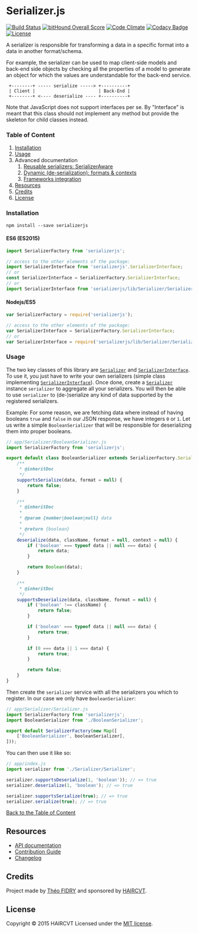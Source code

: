 # Serializer.js

[![Build Status](https://travis-ci.org/haircvt/serializerjs.svg?branch=master)](https://travis-ci.org/haircvt/serializerjs)
[![bitHound Overall Score](https://www.bithound.io/github/haircvt/serializerjs/badges/score.svg)](https://www.bithound.io/github/haircvt/serializerjs)
[![Code Climate](https://codeclimate.com/repos/56a4c8e6d5d7662fef003878/badges/57fa85ee0f756c86aba4/gpa.svg)](https://codeclimate.com/repos/56a4c8e6d5d7662fef003878/feed)
[![Codacy Badge](https://api.codacy.com/project/badge/grade/b6a967074fee4de592727c4069b738f0)](https://www.codacy.com/app/theofidry/serializerjs)
[![License](https://img.shields.io/badge/License-MIT-red.svg)](https://github.com/haircvt/serializerjs/blob/master/LICENSE)

A serializer is responsible for transforming a data in a specific format into a data in another format/schema.

For example, the serializer can be used to map client-side models and back-end side objects by checking all the
properties of a model to generate an object for which the values are understandable for the back-end service.

```
 +--------+ ----- serialize -----> +----------+
 | Client |                        | Back-End |
 +--------+ <---- deserialize ---- +----------+
```

Note that JavaScript does not support interfaces per se. By "Interface" is meant that this class should not
implement any method but provide the skeleton for child classes instead.

### Table of Content

1. [Installation](https://github.com/haircvt/serializerjs/manual/installation.html)
1. [Usage](#usage)
1. Advanced documentation
    1. [Reusable serializers: SerializerAware](https://github.com/haircvt/serializerjs/manual/usage.html#serializeraware)
    1. [Dynamic (de-serialization): formats & contexts](https://github.com/haircvt/serializerjs/manual/usage.html#serializer-contexts)
    1. [Frameworks integration](https://github.com/haircvt/serializerjs/manual/usage.html#frameworks-integration)
1. [Resources](#resources)
1. [Credits](#credits)
1. [License](#license)

### Installation

```
npm install --save serializerjs
```

#### ES6 (ES2015)

```js
import SerializerFactory from 'serializerjs';

// access to the other elements of the package:
import SerializerInterface from 'serializerjs'.SerializerInterface;
// or
const SerializerInterface = SerializerFactory.SerializerInterface;
// or
import SerializerInterface from 'serializerjs/lib/Serializer/SerializerInterface';
```

#### Nodejs/ES5

```js
var SerializerFactory = require('serializerjs');

// access to the other elements of the package:
var SerializerInterface = SerializerFactory.SerializerInterface;
// or
var SerializerInterface = require('serializerjs/lib/Serializer/SerializerInterface');
```

### Usage

The two key classes of this library are [`Serializer`][0] and [`SerializerInterface`][1]. To use it, you just have to
write your own serializers (simple class implementing [`SerializerInterface`][1]). Once done, create a [`Serializer`][0]
instance `serializer` to aggregate all your serializers. You will then be able to use `serializer` to (de-)serialize
any kind of data supported by the registered serializers.

Example: For some reason, we are fetching data where instead of having booleans `true` and `false` in our JSON response,
we have integers `0` or `1`. Let us write a simple `BooleanSerializer` that will be responsible for deserializing them
into proper booleans.

```js
// app/Serializer/BooleanSerializer.js
import SerializerFactory from 'serializerjs';

export default class BooleanSerializer extends SerializerFactory.SerializerInterface {
    /**
     * @inheritDoc
     */
    supportsSerialize(data, format = null) {
        return false;
    }

    /**
     * @inheritDoc
     *
     * @param {number|boolean|null} data
     *
     * @return {boolean}
     */
    deserialize(data, className, format = null, context = null) {
        if ('boolean' === typeof data || null === data) {
            return data;
        }

        return Boolean(data);
    }

    /**
     * @inheritDoc
     */
    supportsDeserialize(data, className, format = null) {
        if ('boolean' !== className) {
            return false;
        }

        if ('boolean' === typeof data || null === data) {
            return true;
        }

        if (0 === data || 1 === data) {
            return true;
        }

        return false;
    }
}
```

Then create the `serializer` service with all the serializers you which to register. In our case we only have
`BooleanSerializer`:

```js
// app/Serializer/Serializer.js
import SerializerFactory from 'serializerjs';
import BooleanSerializer from './BooleanSerializer';

export default SerializerFactory(new Map([
    ['BooleanSerializer', booleanSerializer],
]));
```

You can then use it like so:

```js
// app/index.js
import serializer from './Serializer/Serializer';

serializer.supportsDeserialize(1, 'boolean')); // => true
serializer.deserialize(1, 'boolean'); // => true

serializer.supportsSerialize(true); // => true
serializer.serialize(true); // => true
```

[Back to the Table of Content](#table-of-content)

## Resources

* [API documentation](http://haircvt.github.io/serializerjs/)
* [Contribution Guide](https://github.com/haircvt/serializerjs/manual/faq.html#contributing)
* [Changelog](https://github.com/haircvt/serializerjs/manual/changelog.html)

## Credits

Project made by [Théo FIDRY](https://github.com/theofidry) and sponsored by [HAIRCVT](https://haircvt.com).

[0]: http://haircvt.github.io/serializerjs/class/src/Serializer/Serializer.js~Serializer.html
[1]: http://haircvt.github.io/serializerjs/class/src/Serializer/SerializerInterface.js~SerializerInterface.html

## License

Copyright © 2015 HAIRCVT Licensed under the [MIT license](https://github.com/haircvt/serializerjs/blob/master/LICENSE).
